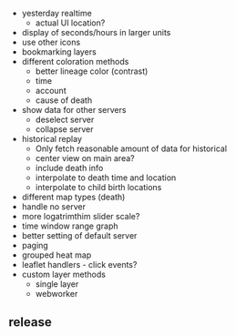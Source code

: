 - yesterday realtime
  - actual UI location?
- display of seconds/hours in larger units
- use other icons
- bookmarking layers
- different coloration methods
  - better lineage color (contrast)
  - time
  - account
  - cause of death
- show data for other servers
  - deselect server
  - collapse server
- historical replay
  - Only fetch reasonable amount of data for historical
  - center view on main area?
  - include death info
  - interpolate to death time and location
  - interpolate to child birth locations
- different map types (death)
- handle no server
- more logatrimthim slider scale?
- time window range graph
- better setting of default server
- paging
- grouped heat map
- leaflet handlers - click events?
- custom layer methods
  - single layer
  - webworker

## release
